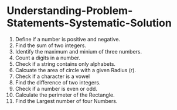 # Understanding-Problem-Statements-Systematic-Solution

1. Define if a number is positive and negative.
2. Find the sum of two integers.
3. Identify the maximum and minium of three numbers.
4. Count a digits in a number.
5. Check if a string contains only alphabets.
6. Calcuate the area of circle with a given Radius (r).
7. Check if a character is a vowel
8. Find the difference of two integers.
9. Check if a number is even or odd.
10. Calculate the perimeter of the Rectangle.
11. Find the Largest number of four Numbers.



